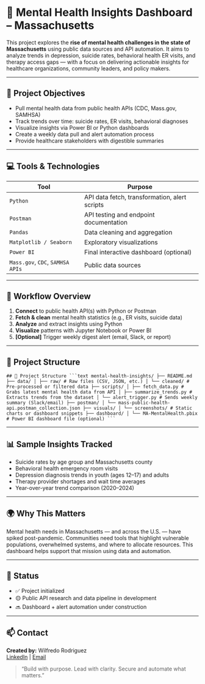# 🧠 Mental Health Insights Dashboard – Massachusetts

This project explores the **rise of mental health challenges in the state of Massachusetts** using public data sources and API automation. It aims to analyze trends in depression, suicide rates, behavioral health ER visits, and therapy access gaps — with a focus on delivering actionable insights for healthcare organizations, community leaders, and policy makers.

---

## 📌 Project Objectives

- Pull mental health data from public health APIs (CDC, Mass.gov, SAMHSA)
- Track trends over time: suicide rates, ER visits, behavioral diagnoses
- Visualize insights via Power BI or Python dashboards
- Create a weekly data pull and alert automation process
- Provide healthcare stakeholders with digestible summaries

---

## 💻 Tools & Technologies

| Tool | Purpose |
|------|---------|
| `Python` | API data fetch, transformation, alert scripts |
| `Postman` | API testing and endpoint documentation |
| `Pandas` | Data cleaning and aggregation |
| `Matplotlib / Seaborn` | Exploratory visualizations |
| `Power BI` | Final interactive dashboard (optional) |
| `Mass.gov`, `CDC`, `SAMHSA APIs` | Public data sources |

---

## 🔁 Workflow Overview

1. **Connect** to public health API(s) with Python or Postman  
2. **Fetch & clean** mental health statistics (e.g., ER visits, suicide data)  
3. **Analyze** and extract insights using Python  
4. **Visualize** patterns with Jupyter Notebook or Power BI  
5. **[Optional]** Trigger weekly digest alert (email, Slack, or report)

---

## 📂 Project Structure

<pre><code>## 📂 Project Structure ```text mental-health-insights/ ├── README.md ├── data/ │ ├── raw/ # Raw files (CSV, JSON, etc.) │ └── cleaned/ # Pre-processed or filtered data ├── scripts/ │ ├── fetch_data.py # Grabs latest mental health data from API │ ├── summarize_trends.py # Extracts trends from the dataset │ └── alert_trigger.py # Sends weekly summary (Slack/email) ├── postman/ │ └── mass-public-health-api.postman_collection.json ├── visuals/ │ └── screenshots/ # Static charts or dashboard snippets ├── dashboard/ │ └── MA-MentalHealth.pbix # Power BI dashboard file (optional) ``` </code></pre>

---

## 📊 Sample Insights Tracked

- Suicide rates by age group and Massachusetts county  
- Behavioral health emergency room visits  
- Depression diagnosis trends in youth (ages 12–17) and adults  
- Therapy provider shortages and wait time averages  
- Year-over-year trend comparison (2020–2024)

---

## 🌍 Why This Matters

Mental health needs in Massachusetts — and across the U.S. — have spiked post-pandemic. Communities need tools that highlight vulnerable populations, overwhelmed systems, and where to allocate resources. This dashboard helps support that mission using data and automation.

---

## 🚀 Status

- ✅ Project initialized
- 🟡 Public API research and data pipeline in development
- 🔜 Dashboard + alert automation under construction

---

## 📫 Contact

**Created by:** Wilfredo Rodriguez  
[LinkedIn](https://www.linkedin.com/in/wil-rodriguez) | [Email](mailto:wilrod38@gmail.com)

> “Build with purpose. Lead with clarity. Secure and automate what matters.”






